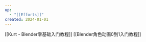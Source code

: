 ```yaml
---
up:
  - "[[Efforts]]"
created: 2024-01-01
---
```


[[Kurt - Blender零基础入门教程]]
[[Blender角色动画0到1入门教程]]



